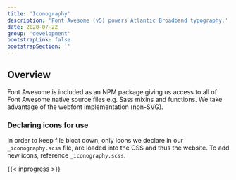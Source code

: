 ```yaml
---
title: 'Iconography'
description: 'Font Awesome (v5) powers Atlantic Broadband typography.'
date: 2020-07-22
group: 'development'
bootstrapLink: false
bootstrapSection: ''
---
```


## Overview

Font Awesome is included as an NPM package giving us access to all of Font Awesome native source files e.g. Sass mixins and functions. We take advantage of the webfont implementation (non-SVG).

### Declaring icons for use

In order to keep file bloat down, only icons we declare in our `_iconography.scss` file, are loaded into the CSS and thus the website. To add new icons, reference `_iconography.scss`.

{{< inprogress >}}
